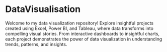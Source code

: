 # DataVisualisation
Welcome to my data visualization repository! Explore insightful projects created using Excel, Power BI, and Tableau, where data transforms into compelling visual stories. From interactive dashboards to insightful charts, each project demonstrates the power of data visualization in understanding trends, patterns, and insights. 
